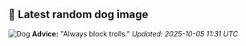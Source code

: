 ## 🐶 Latest random dog image
![Dog](https://images.dog.ceo/breeds/tervuren/maverick.jpg)
**Advice:** "Always block trolls."
*Updated: 2025-10-05 11:31 UTC*
